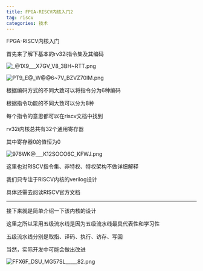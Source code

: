 ```yaml
---
title: FPGA-RISCV内核入门2
tag: riscv
categories: 技术
---
```


FPGA-RISCV内核入门

<!--more-->


首先来了解下基本的rv32i指令集及其编码

![_@1X9___X7GV_V8_3BH~RTT.png](https://i.loli.net/2021/08/29/eJNfPIKxOwtg3vs.png)


![PT9_E@_W@@6~7V_BZVZ70IM.png](https://i.loli.net/2021/08/29/mrlgyDLbKj6i5Bf.png)


根据编码方式的不同大致可以将指令分为6种编码

根据指令功能的不同大致可以分为8种

每个指令的意思都可以在riscv文档中找到

rv32i内核总共有32个通用寄存器

其中寄存器0的值恒为0

![976WK@___K12SOCO6C_KFWJ.png](https://i.loli.net/2021/08/29/TNuUX9YdftcS2I1.png) 

这里也对RISCV指令集、非特权、特权架构不做详细解释

我们只专注于RISCV内核的verilog设计

具体还需去阅读RISCV官方文档

--------

接下来就是简单介绍一下该内核的设计

这里之所以采用五级流水线是因为五级流水线最具代表性和学习性

五级流水线分别是取指、译码、执行、访存、写回

当然，实际开发中可能会做出改进

![FFX6F_DSU_MG57SL_____82.png](https://i.loli.net/2021/09/10/2LOVru7UcyJsFoI.png)







